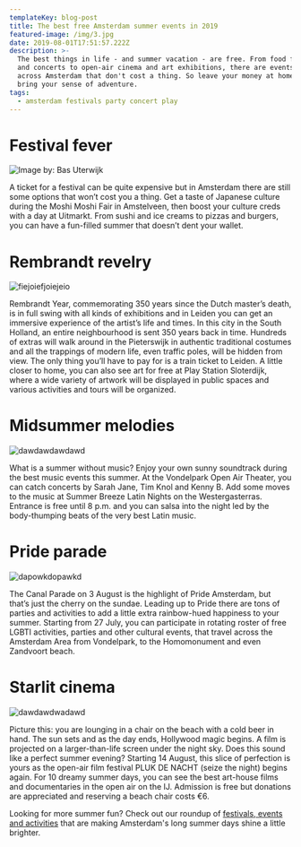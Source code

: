 ```yaml
---
templateKey: blog-post
title: The best free Amsterdam summer events in 2019
featured-image: /img/3.jpg
date: 2019-08-01T17:51:57.222Z
description: >-
  The best things in life - and summer vacation - are free. From food festivals
  and concerts to open-air cinema and art exhibitions, there are events all
  across Amsterdam that don't cost a thing. So leave your money at home and just
  bring your sense of adventure. 
tags:
  - amsterdam festivals party concert play
---
```



# Festival fever

![Image by: Bas Uterwijk](/img/1.jpg "Festival fever")

A ticket for a festival can be quite expensive but in Amsterdam there are still some options that won’t cost you a thing. Get a taste of Japanese culture during the Moshi Moshi Fair in Amstelveen, then boost your culture creds with a day at Uitmarkt. From sushi and ice creams to pizzas and burgers, you can have a fun-filled summer that doesn’t dent your wallet.

# Rembrandt revelry 

![fiejoiefjoiejeio](/img/2.jpg "Rembrandt revelry")

Rembrandt Year, commemorating 350 years since the Dutch master’s death, is in full swing with all kinds of exhibitions and in Leiden you can get an immersive experience of the artist’s life and times. In this city in the South Holland, an entire neighbourhood is sent 350 years back in time. Hundreds of extras will walk around in the Pieterswijk in authentic traditional costumes and all the trappings of modern life, even traffic poles, will be hidden from view. The only thing you’ll have to pay for is a train ticket to Leiden. A little closer to home, you can also see art for free at Play Station Sloterdijk, where a wide variety of artwork will be displayed in public spaces and various activities and tours will be organized.

# Midsummer melodies

![dawdawdawdawd](/img/3.jpg "Midsummer melodies")

What is a summer without music? Enjoy your own sunny soundtrack during the best music events this summer. At the Vondelpark Open Air Theater, you can catch concerts by Sarah Jane, Tim Knol and Kenny B. Add some moves to the music at Summer Breeze Latin Nights on the Westergasterras. Entrance is free until 8 p.m. and you can salsa into the night led by the body-thumping beats of the very best Latin music.

# Pride parade

![dapowkdopawkd](/img/4.jpg "Pride parade")

The Canal Parade on 3 August is the highlight of Pride Amsterdam, but that’s just the cherry on the sundae. Leading up to Pride there are tons of parties and activities to add a little extra rainbow-hued happiness to your summer. Starting from 27 July, you can participate in rotating roster of free LGBTI activities, parties and other cultural events, that travel across the Amsterdam Area from Vondelpark, to the Homomonument and even Zandvoort beach.

# Starlit cinema

![dawdawdwadawd](/img/5.jpg "Starlit cinema")

Picture this: you are lounging in a chair on the beach with a cold beer in hand. The sun sets and as the day ends, Hollywood magic begins. A film is projected on a larger-than-life screen under the night sky. Does this sound like a perfect summer evening? Starting 14 August, this slice of perfection is yours as the open-air film festival PLUK DE NACHT (seize the night) begins again. For 10 dreamy summer days, you can see the best art-house films and documentaries in the open air on the IJ. Admission is free but donations are appreciated and reserving a beach chair costs €6.

Looking for more summer fun? Check out our roundup of [festivals, events and activities](https://www.iamsterdam.com/en/see-and-do/things-to-do/by-season/summer-in-the-city) that are making Amsterdam's long summer days shine a little brighter.
